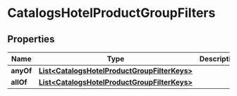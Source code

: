 

# CatalogsHotelProductGroupFilters

## Properties

Name | Type | Description | Notes
------------ | ------------- | ------------- | -------------
**anyOf** | [**List&lt;CatalogsHotelProductGroupFilterKeys&gt;**](CatalogsHotelProductGroupFilterKeys.md) |  | 
**allOf** | [**List&lt;CatalogsHotelProductGroupFilterKeys&gt;**](CatalogsHotelProductGroupFilterKeys.md) |  | 




